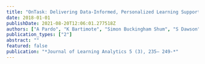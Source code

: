 ```yaml
---
title: "OnTask: Delivering Data-Informed, Personalized Learning Support Actions"
date: 2018-01-01
publishDate: 2021-08-20T12:06:01.277518Z
authors: ["A Pardo", "K Bartimote", "Simon Buckingham Shum", "S Dawson", "J Gao", "D Gašević", " ..."]
publication_types: ["2"]
abstract: ""
featured: false
publication: "*Journal of Learning Analytics 5 (3), 235– 249-*"
---
```


